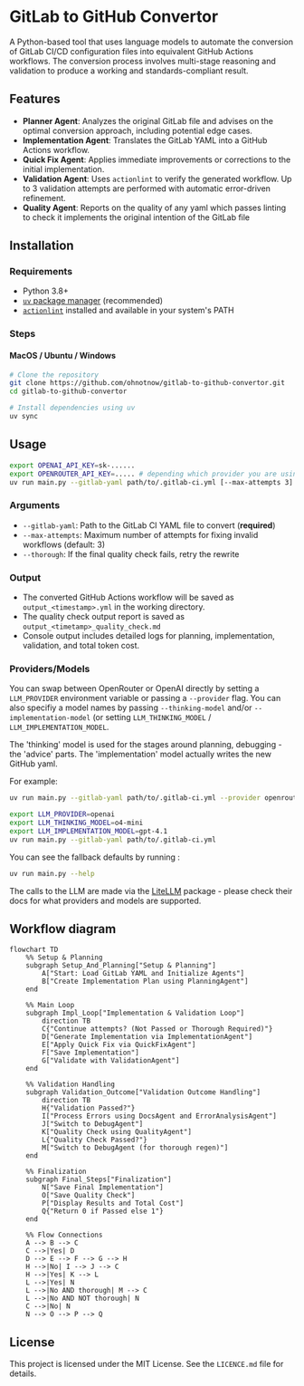 # GitLab to GitHub Convertor

A Python-based tool that uses language models to automate the conversion of GitLab CI/CD configuration files into equivalent GitHub Actions workflows. The conversion process involves multi-stage reasoning and validation to produce a working and standards-compliant result.

## Features

- **Planner Agent**: Analyzes the original GitLab file and advises on the optimal conversion approach, including potential edge cases.
- **Implementation Agent**: Translates the GitLab YAML into a GitHub Actions workflow.
- **Quick Fix Agent**: Applies immediate improvements or corrections to the initial implementation.
- **Validation Agent**: Uses `actionlint` to verify the generated workflow. Up to 3 validation attempts are performed with automatic error-driven refinement.
- **Quality Agent**: Reports on the quality of any yaml which passes linting to check it implements the original intention of the GitLab file

## Installation

### Requirements
- Python 3.8+
- [`uv` package manager](https://docs.astral.sh/uv/) (recommended)
- [`actionlint`](https://github.com/rhysd/actionlint) installed and available in your system's PATH

### Steps

#### MacOS / Ubuntu / Windows
```bash
# Clone the repository
git clone https://github.com/ohnotnow/gitlab-to-github-convertor.git
cd gitlab-to-github-convertor

# Install dependencies using uv
uv sync
```

## Usage

```bash
export OPENAI_API_KEY=sk-......
export OPENROUTER_API_KEY=..... # depending which provider you are using
uv run main.py --gitlab-yaml path/to/.gitlab-ci.yml [--max-attempts 3] [--thorough]
```

### Arguments
- `--gitlab-yaml`: Path to the GitLab CI YAML file to convert (**required**)
- `--max-attempts`: Maximum number of attempts for fixing invalid workflows (default: 3)
- `--thorough`: If the final quality check fails, retry the rewrite

### Output
- The converted GitHub Actions workflow will be saved as `output_<timestamp>.yml` in the working directory.
- The quality check output report is saved as `output_<timetamp>_quality_check.md`
- Console output includes detailed logs for planning, implementation, validation, and total token cost.

### Providers/Models

You can swap between OpenRouter or OpenAI directly by setting a `LLM_PROVIDER` environment variable or passing a `--provider` flag.  You can also specifiy a model names by passing `--thinking-model` and/or `--implementation-model` (or setting `LLM_THINKING_MODEL` / `LLM_IMPLEMENTATION_MODEL`.  

The 'thinking' model is used for the stages around planning, debugging - the 'advice' parts.  The 'implementation' model actually writes the new GitHub yaml.

For example:

```bash
uv run main.py --gitlab-yaml path/to/.gitlab-ci.yml --provider openrouter --thinking-model "google/gemini-2.5-pro-preview-03-25" --implementation-model=google/gemini-2.5-flash-preview

export LLM_PROVIDER=openai
export LLM_THINKING_MODEL=o4-mini
export LLM_IMPLEMENTATION_MODEL=gpt-4.1
uv run main.py --gitlab-yaml path/to/.gitlab-ci.yml
```

You can see the fallback defaults by running :
```bash
uv run main.py --help
```

The calls to the LLM are made via the [LiteLLM](https://docs.litellm.ai/docs/) package - please check their docs
for what providers and models are supported.

## Workflow diagram

```mermaid
flowchart TD
    %% Setup & Planning
    subgraph Setup_And_Planning["Setup & Planning"]
        A["Start: Load GitLab YAML and Initialize Agents"]
        B["Create Implementation Plan using PlanningAgent"]
    end

    %% Main Loop
    subgraph Impl_Loop["Implementation & Validation Loop"]
        direction TB
        C{"Continue attempts? (Not Passed or Thorough Required)"}
        D["Generate Implementation via ImplementationAgent"]
        E["Apply Quick Fix via QuickFixAgent"]
        F["Save Implementation"]
        G["Validate with ValidationAgent"]
    end

    %% Validation Handling
    subgraph Validation_Outcome["Validation Outcome Handling"]
        direction TB
        H{"Validation Passed?"}
        I["Process Errors using DocsAgent and ErrorAnalysisAgent"]
        J["Switch to DebugAgent"]
        K["Quality Check using QualityAgent"]
        L{"Quality Check Passed?"}
        M["Switch to DebugAgent (for thorough regen)"]
    end

    %% Finalization
    subgraph Final_Steps["Finalization"]
        N["Save Final Implementation"]
        O["Save Quality Check"]
        P["Display Results and Total Cost"]
        Q{"Return 0 if Passed else 1"}
    end

    %% Flow Connections
    A --> B --> C
    C -->|Yes| D
    D --> E --> F --> G --> H
    H -->|No| I --> J --> C
    H -->|Yes| K --> L
    L -->|Yes| N
    L -->|No AND thorough| M --> C
    L -->|No AND NOT thorough| N
    C -->|No| N
    N --> O --> P --> Q
```
## License

This project is licensed under the MIT License. See the `LICENCE.md` file for details.
